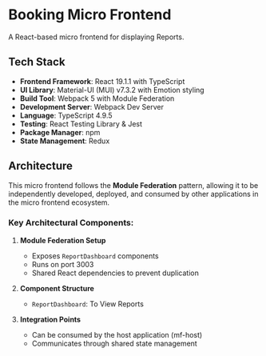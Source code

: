 # Booking Micro Frontend

A React-based micro frontend for displaying Reports. 

## Tech Stack

- **Frontend Framework**: React 19.1.1 with TypeScript
- **UI Library**: Material-UI (MUI) v7.3.2 with Emotion styling
- **Build Tool**: Webpack 5 with Module Federation
- **Development Server**: Webpack Dev Server
- **Language**: TypeScript 4.9.5
- **Testing**: React Testing Library & Jest
- **Package Manager**: npm
- **State Management**: Redux


## Architecture

This micro frontend follows the **Module Federation** pattern, allowing it to be independently developed, deployed, and consumed by other applications in the micro frontend ecosystem.

### Key Architectural Components:

1. **Module Federation Setup**
   - Exposes `ReportDashboard` components
   - Runs on port 3003
   - Shared React dependencies to prevent duplication

2. **Component Structure**
   - `ReportDashboard`: To View Reports

3. **Integration Points**
   - Can be consumed by the host application (mf-host)
   - Communicates through shared state management
